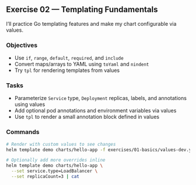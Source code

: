 ## Exercise 02 — Templating Fundamentals

I’ll practice Go templating features and make my chart configurable via values.

### Objectives
- Use `if`, `range`, `default`, `required`, and `include`
- Convert maps/arrays to YAML using `toYaml` and `nindent`
- Try `tpl` for rendering templates from values

### Tasks
- Parameterize `Service` type, `Deployment` replicas, labels, and annotations using values
- Add optional pod annotations and environment variables via values
- Use `tpl` to render a small annotation block defined in values

### Commands
```bash
# Render with custom values to see changes
helm template demo charts/hello-app -f exercises/01-basics/values-dev.yaml | cat

# Optionally add more overrides inline
helm template demo charts/hello-app \
  --set service.type=LoadBalancer \
  --set replicaCount=3 | cat
```


